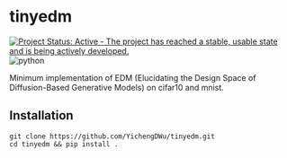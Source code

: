 # tinyedm

[![Project Status: Active - The project has reached a stable, usable state and is being actively developed.](https://www.repostatus.org/badges/latest/active.svg)](https://www.repostatus.org/#active)
![python](https://img.shields.io/badge/python-3.10%20%7C%203.11-blue)

Minimum implementation of EDM (Elucidating the Design Space of Diffusion-Based Generative Models) on cifar10 and mnist.

## Installation

```
git clone https://github.com/YichengDWu/tinyedm.git
cd tinyedm && pip install .
```

